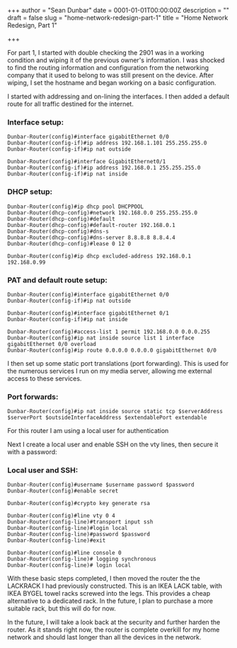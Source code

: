 +++
author = "Sean Dunbar"
date = 0001-01-01T00:00:00Z
description = ""
draft = false
slug = "home-network-redesign-part-1"
title = "Home Network Redesign, Part 1"

+++



For part 1, I started with double checking the 2901 was in a working condition and wiping it of the previous owner's information. I was shocked to find the routing information and configuration from the networking company that it used to belong to was still present on the device. After wiping, I set the hostname and began working on a basic configuration.

I started with addressing and on-lining the interfaces. I then added a default route for all traffic destined for the internet.

### Interface setup:

    Dunbar-Router(config)#interface gigabitEthernet 0/0  
    Dunbar-Router(config-if)#ip address 192.168.1.101 255.255.255.0  
    Dunbar-Router(config-if)#ip nat outside
    
    Dunbar-Router(config)#interface GigabitEthernet0/1  
    Dunbar-Router(config-if)#ip address 192.168.0.1 255.255.255.0  
    Dunbar-Router(config-if)#ip nat inside  



### DHCP setup:

    Dunbar-Router(config)#ip dhcp pool DHCPPOOL  
    Dunbar-Router(dhcp-config)#network 192.168.0.0 255.255.255.0  
    Dunbar-Router(dhcp-config)#default  
    Dunbar-Router(dhcp-config)#default-router 192.168.0.1  
    Dunbar-Router(dhcp-config)#dns-s  
    Dunbar-Router(dhcp-config)#dns-server 8.8.8.8 8.8.4.4  
    Dunbar-Router(dhcp-config)#lease 0 12 0

    Dunbar-Router(config)#ip dhcp excluded-address 192.168.0.1 192.168.0.99

### PAT and default route setup:

    Dunbar-Router(config)#interface gigabitEthernet 0/0  
    Dunbar-Router(config-if)#ip nat outside

	Dunbar-Router(config)#interface gigabitEthernet 0/1  
    Dunbar-Router(config-if)#ip nat inside

    Dunbar-Router(config)#access-list 1 permit 192.168.0.0 0.0.0.255  
    Dunbar-Router(config)#ip nat inside source list 1 interface gigabitEthernet 0/0 overload
    Dunbar-Router(config)#ip route 0.0.0.0 0.0.0.0 gigabitEthernet 0/0
    
I then set up some static port translations (port forwarding). This is used for the numerous services I run on my media server, allowing me external access to these services.

### Port forwards:

	Dunbar-Router(config)#ip nat inside source static tcp $serverAddress $serverPort $outsideInterfaceAddress $extendablePort extendable  

For this router I am using a local user for authentication

Next I create a local user and enable SSH on the vty lines, then secure it with a password:

### Local user and SSH:

    Dunbar-Router(config)#username $username password $password
    Dunbar-Router(config)#enable secret

    Dunbar-Router(config)#crypto key generate rsa

    Dunbar-Router(config)#line vty 0 4  
    Dunbar-Router(config-line)#transport input ssh  
    Dunbar-Router(config-line)#login local  
    Dunbar-Router(config-line)#password $password
    Dunbar-Router(config-line)#exit

    Dunbar-Router(config)#line console 0  
    Dunbar-Router(config-line)# logging synchronous  
    Dunbar-Router(config-line)# login local

With these basic steps completed, I then moved the router the the LACKRACK I had previously constructed. This is an IKEA LACK table, with IKEA BYGEL towel racks screwed into the legs. This provides a cheap alternative to a dedicated rack. In the future, I plan to purchase a more suitable rack, but this will do for now.

In the future, I will take a look back at the security and further harden the router. As it stands right now, the router is complete overkill for my home network and should last longer than all the devices in the network.

